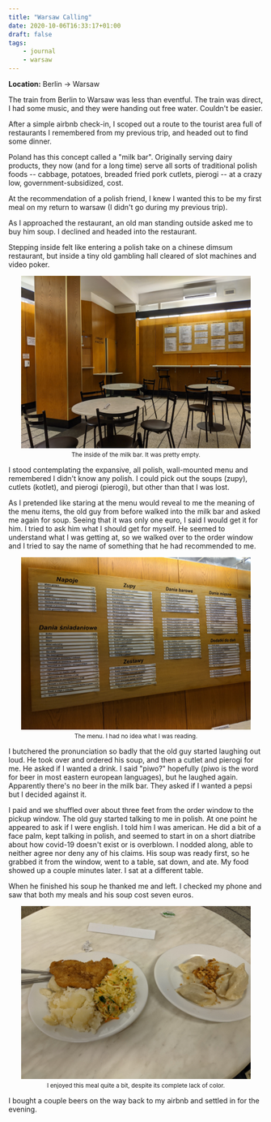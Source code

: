 ```yaml
---
title: "Warsaw Calling"
date: 2020-10-06T16:33:17+01:00
draft: false
tags:
    - journal
    - warsaw
---
```


**Location:** Berlin -> Warsaw

The train from Berlin to Warsaw was less than eventful. The train was direct,
I had some music, and they were handing out free water. Couldn't be easier.

After a simple airbnb check-in, I scoped out a route to the tourist area full
of restaurants I remembered from my previous trip, and headed out to find
some dinner.

Poland has this concept called a "milk bar". Originally serving dairy
products, they now (and for a long time) serve all sorts of traditional
polish foods -- cabbage, potatoes, breaded fried pork cutlets, pierogi -- at
a crazy low, government-subsidized, cost.

At the recommendation of a polish friend, I knew I wanted this to be my first
meal on my return to warsaw (I didn't go during my previous trip).

As I approached the restaurant, an old man standing outside asked me to buy
him soup. I declined and headed into the restaurant.

Stepping inside felt like entering a polish take on a chinese dimsum
restaurant, but inside a tiny old gambling hall cleared of slot machines and
video poker.

<div style="text-align:center;">
<img style="max-width: 90%; width: auto; height: auto;" src="/images/warsaw_milk_bar.jpg" alt="inside of the milk bar">
<figcaption><small>The inside of the milk bar. It was pretty empty.</small></figcaption>
</div>

I stood contemplating the expansive, all polish, wall-mounted menu and
remembered I didn't know any polish. I could pick out the soups (zupy),
cutlets (kotlet), and pierogi (pierogi), but other than that I was lost.

As I pretended like staring at the menu would reveal to me the meaning of the
menu items, the old guy from before walked into the milk bar and asked me
again for soup. Seeing that it was only one euro, I said I would get it for
him. I tried to ask him what I should get for myself. He seemed to understand
what I was getting at, so we walked over to the order window and I tried to
say the name of something that he had recommended to me.

<div style="text-align:center;">
<img style="max-width: 90%; width: auto; height: auto;" src="/images/warsaw_milk_bar_menu.jpg" alt="the milk bar menu">
<figcaption><small>The menu. I had no idea what I was reading.</small></figcaption>
</div>

I butchered the pronunciation so badly that the old guy started laughing out
loud. He took over and ordered his soup, and then a cutlet and pierogi for
me. He asked if I wanted a drink. I said "piwo?" hopefully (piwo is the word
for beer in most eastern european languages), but he laughed again.
Apparently there's no beer in the milk bar. They asked if I wanted a pepsi
but I decided against it.

I paid and we shuffled over about three feet from the order window to the
pickup window. The old guy started talking to me in polish. At one point he
appeared to ask if I were english. I told him I was american. He did a bit of
a face palm, kept talking in polish, and seemed to start in on a short
diatribe about how covid-19 doesn't exist or is overblown. I nodded along,
able to neither agree nor deny any of his claims. His soup was ready first, so
he grabbed it from the window, went to a table, sat down, and ate. My food
showed up a couple minutes later. I sat at a different table.

When he finished his soup he thanked me and left. I checked my phone and saw
that both my meals and his soup cost seven euros.

<div style="text-align:center;">
<img style="max-width: 90%; width: auto; height: auto;" src="/images/warsaw_milk_bar_food.jpg" alt="plates of cutlet and pierogi">
<figcaption><small>I enjoyed this meal quite a bit, despite its complete lack of color.</small></figcaption>
</div>

I bought a couple beers on the way back to my airbnb and settled in for the
evening.
